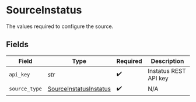 # SourceInstatus

The values required to configure the source.


## Fields

| Field                                                                   | Type                                                                    | Required                                                                | Description                                                             |
| ----------------------------------------------------------------------- | ----------------------------------------------------------------------- | ----------------------------------------------------------------------- | ----------------------------------------------------------------------- |
| `api_key`                                                               | *str*                                                                   | :heavy_check_mark:                                                      | Instatus REST API key                                                   |
| `source_type`                                                           | [SourceInstatusInstatus](../../models/shared/sourceinstatusinstatus.md) | :heavy_check_mark:                                                      | N/A                                                                     |